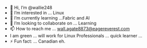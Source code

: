- 👋 Hi, I’m @wallie248
- 👀 I’m interested in ... Linux
- 🌱 I’m currently learning ...Fabric and AI
- 💞️ I’m looking to collaborate on ... Learning
- 📫 How to reach me ... wall.agate8873@eagereverest.com
- I am green ... will work for Linux Professionals ... quick learner ... 
- ⚡ Fun fact: ... Canadian eh. 

<!---
wallie248/wallie248 is a ✨ special ✨ repository because its `README.md` (this file) appears on your GitHub profile.
You can click the Preview link to take a look at your changes.
--->
